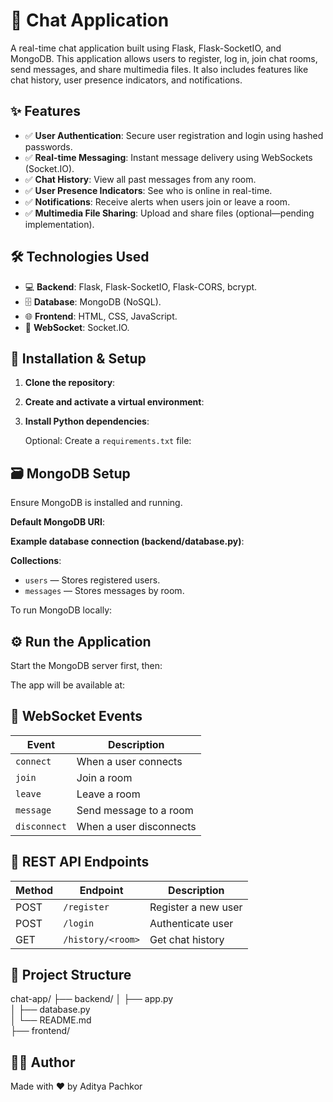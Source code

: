 
# 💬 Chat Application

A real-time chat application built using Flask, Flask-SocketIO, and MongoDB. This application allows users to register, log in, join chat rooms, send messages, and share multimedia files. It also includes features like chat history, user presence indicators, and notifications.

## ✨ Features

- ✅ **User Authentication**: Secure user registration and login using hashed passwords.
- ✅ **Real-time Messaging**: Instant message delivery using WebSockets (Socket.IO).
- ✅ **Chat History**: View all past messages from any room.
- ✅ **User Presence Indicators**: See who is online in real-time.
- ✅ **Notifications**: Receive alerts when users join or leave a room.
- ✅ **Multimedia File Sharing**: Upload and share files (optional—pending implementation).

## 🛠 Technologies Used

- 💻 **Backend**: Flask, Flask-SocketIO, Flask-CORS, bcrypt.
- 🗄 **Database**: MongoDB (NoSQL).
- 🌐 **Frontend**: HTML, CSS, JavaScript.
- 📡 **WebSocket**: Socket.IO.

## 🚀 Installation & Setup

1. **Clone the repository**:
   <!--
   git clone https://github.com/yourusername/chat-app.git
   cd chat-app/backend
   -->

2. **Create and activate a virtual environment**:
   <!--
   python -m venv venv
   source venv/bin/activate       # Linux/macOS
   venv\Scripts\activate          # Windows
   -->

3. **Install Python dependencies**:
   <!--
   pip install flask flask-socketio flask-cors pymongo bcrypt
    -->

   Optional: Create a `requirements.txt` file:
   <!-- 
   txt
   flask
   flask-socketio
   flask-cors
   pymongo
   bcrypt
   -->

## 🗃 MongoDB Setup

Ensure MongoDB is installed and running.

**Default MongoDB URI**:
<!--
mongodb://localhost:27017
 -->

**Example database connection (backend/database.py)**:
<!--
python
from pymongo import MongoClient

client = MongoClient("mongodb://localhost:27017")
db = client.chatapp
-->

**Collections**:
- `users` — Stores registered users.
- `messages` — Stores messages by room.

To run MongoDB locally:
<!-- 
mongod
 -->

## ⚙️ Run the Application

Start the MongoDB server first, then:
<!-- 
python app.py
 -->

The app will be available at:
<!-- 
http://localhost:5000 
-->


## 📡 WebSocket Events

| Event        | Description               |
|--------------|---------------------------|
| `connect`    | When a user connects      |
| `join`       | Join a room               |
| `leave`      | Leave a room              |
| `message`    | Send message to a room    |
| `disconnect` | When a user disconnects   |

## 🔌 REST API Endpoints

| Method | Endpoint           | Description               |
|--------|--------------------|---------------------------|
| POST   | `/register`        | Register a new user       |
| POST   | `/login`           | Authenticate user         |
| GET    | `/history/<room>`  | Get chat history          |

## 📁 Project Structure

chat-app/
├── backend/
│   ├── app.py              
│   ├── database.py         
│   └── README.md           
├── frontend/               

## 👨‍💻 Author

Made with ❤️ by Aditya Pachkor
